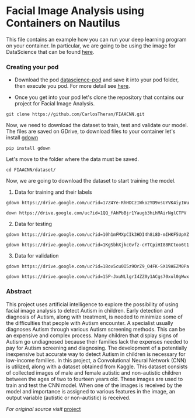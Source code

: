 
# Facial Image Analysis using Containers on Nautilus

This file contains an example how you can run your deep learning program on your container. In particular, we are going to be using 
the image for DataScience that can be found [here](https://gitlab.nrp-nautilus.io/prp/jupyter-stack/container_registry/).

### Creating your pod 

* Download the pod [datascience-pod](https://github.com/CarlosTheran/NautilusTutorial/blob/main/example/datascience-pod.yaml) 
and save it into your pod folder, then execute you pod. For more detail see [here](https://github.com/CarlosTheran/NautilusTutorial/blob/main/creating%20executing%20a%20pod/kubectl_pods.md).

* Once you get into your pod let's clone the repository that contains our project for Facial Image Analysis.
```
git clone https://github.com/CarlosTheran/FIAACNN.git
```
Now, we need to download the dataset to train, test and validate our model. The files are saved on GDrive, to download files to your container let's install [gdown](https://pypi.org/project/gdown/)
```
pip install gdown
```
Let's move to the folder where the data must be saved.
```
cd FIAACNN/dataset/
```

Now, we are going to download the dataset to start training the model.
1. Data for training and their labels
```
gdown https://drive.google.com/uc?id=17Z4Ye-RhHDCzIWko2YD9vsUYVK4iy1Wu
```
```
down https://drive.google.com/uc?id=1QQ_fAhPbBjr1Yaugb3hihMAirNglCTPV
```
2. Data for testing
```
gdown https://drive.google.com/uc?id=10h1mFMXpCIk3HDI4h8i8D-mIHKF5UpXZ
```
```
gdown https://drive.google.com/uc?id=1KgSbhXjkcGvfz-cYTCpiHI88RCtoo6t1
```
3. Data for validation
```
gdown https://drive.google.com/uc?id=1Bov5cu0I5z9OrZ9_O4FK-SX19AEZM0Pa
```
```
gdown https://drive.google.com/uc?id=15P-JxuNLlgrI4ZZ0y1ACgs70xul0gWwx
```
### Abstract
This project uses artificial intelligence to explore the possibility of using facial image analysis to detect Autism in children. Early detection and diagnosis of Autism, along with treatment, is needed to minimize some of the difficulties that people with Autism encounter. A specialist usually diagnoses Autism through various Autism screening methods. This can be an expensive and complex process. Many children that display signs of Autism go undiagnosed because their families lack the expenses needed to pay for Autism screening and diagnosing. The development of a potentially inexpensive but accurate way to detect Autism in children is necessary for low-income families. In this project, a Convolutional Neural Network (CNN) is utilized, along with a dataset obtained from Kaggle. This dataset consists of collected images of male and female autistic and non-autistic children between the ages of two to fourteen years old. These images are used to train and test the CNN model. When one of the images is received by the model and importance is assigned to various features in the image, an output variable (autistic or non-autistic) is received.

*For original source visit* [project](https://cybertraining-dsc.github.io/report/su21-reu-378/project/)

